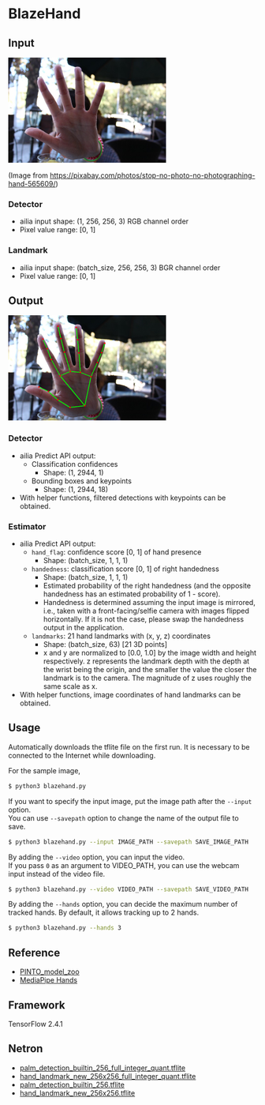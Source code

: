 # BlazeHand

## Input

<img src="person_hand.jpg" width="320px">

(Image from https://pixabay.com/photos/stop-no-photo-no-photographing-hand-565609/)

### Detector

- ailia input shape: (1, 256, 256, 3) RGB channel order
- Pixel value range: [0, 1]

### Landmark

- ailia input shape: (batch_size, 256, 256, 3) BGR channel order
- Pixel value range: [0, 1]

## Output

<img src="output.png" width="320px">

### Detector

- ailia Predict API output:
  - Classification confidences
    - Shape: (1, 2944, 1)
  - Bounding boxes and keypoints
    - Shape: (1, 2944, 18)
- With helper functions, filtered detections with keypoints can be obtained.

### Estimator

- ailia Predict API output:
  - `hand_flag`: confidence score [0, 1] of hand presence
    - Shape: (batch_size, 1, 1, 1)
  - `handedness`: classification score [0, 1] of right handedness
    - Shape: (batch_size, 1, 1, 1)
    - Estimated probability of the right handedness (and the opposite
    handedness has an estimated probability of 1 - score).
    - Handedness is determined assuming the input image is mirrored, i.e.,
    taken with a front-facing/selfie camera with images flipped horizontally.
    If it is not the case, please swap the handedness output in the application.
  - `landmarks`: 21 hand landmarks with (x, y, z) coordinates
    - Shape: (batch_size, 63) [21 3D points]
    - x and y are normalized to [0.0, 1.0] by the image width and height
    respectively. z represents the landmark depth with the depth at the wrist
    being the origin, and the smaller the value the closer the landmark is to
    the camera. The magnitude of z uses roughly the same scale as x.
- With helper functions, image coordinates of hand landmarks can be obtained.

## Usage

Automatically downloads the tflite file on the first run.
It is necessary to be connected to the Internet while downloading.

For the sample image,
``` bash
$ python3 blazehand.py 
```

If you want to specify the input image, put the image path after the `--input` option.  
You can use `--savepath` option to change the name of the output file to save.
```bash
$ python3 blazehand.py --input IMAGE_PATH --savepath SAVE_IMAGE_PATH
```

By adding the `--video` option, you can input the video.   
If you pass `0` as an argument to VIDEO_PATH, you can use the webcam input instead of the video file.
```bash
$ python3 blazehand.py --video VIDEO_PATH --savepath SAVE_VIDEO_PATH
```

By adding the `--hands` option, you can decide the maximum number of tracked hands.
By default, it allows tracking up to 2 hands.
```bash
$ python3 blazehand.py --hands 3
```

## Reference

- [PINTO_model_zoo](https://github.com/PINTO0309/PINTO_model_zoo/tree/main/033_Hand_Detection_and_Tracking)
- [MediaPipe Hands](https://google.github.io/mediapipe/solutions/hands.html)

## Framework

TensorFlow 2.4.1

## Netron

- [palm_detection_builtin_256_full_integer_quant.tflite](https://netron.app/?url=https://storage.googleapis.com/ailia-models-tflite/blazepalm/palm_detection_builtin_256_full_integer_quant.tflite)
- [hand_landmark_new_256x256_full_integer_quant.tflite](https://netron.app/?url=https://storage.googleapis.com/ailia-models-tflite/blazehand/hand_landmark_new_256x256_full_integer_quant.tflite)
- [palm_detection_builtin_256.tflite](https://netron.app/?url=https://storage.googleapis.com/ailia-models-tflite/blazepalm/palm_detection_builtin_256.tflite)
- [hand_landmark_new_256x256.tflite](https://netron.app/?url=https://storage.googleapis.com/ailia-models-tflite/blazehand/hand_landmark_new_256x256.tflite)
